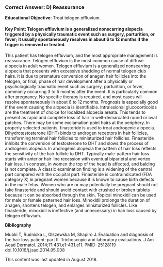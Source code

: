 
### Correct Answer: D) Reassurance 

**Educational Objective:** Treat telogen effluvium.

#### **Key Point:** Telogen effluvium is a generalized nonscarring alopecia triggered by a physically traumatic event such as surgery, parturition, or fever; it usually spontaneously resolves in about 6 to 12 months if the trigger is removed or treated.

This patient has telogen effluvium, and the most appropriate management is reassurance. Telogen effluvium is the most common cause of diffuse alopecia in adult women. Telogen effluvium is a generalized nonscarring alopecia that presents with excessive shedding of normal telogen club hairs. It is due to premature conversion of anagen hair follicles into the telogen, or final, phase of hair development after a physically or psychologically traumatic event such as surgery, parturition, or fever, commonly occurring 3 to 5 months after the event. It is particularly common after pregnancy. No specific therapy is required, and most cases will resolve spontaneously in about 6 to 12 months. Prognosis is especially good if the event causing the alopecia is identifiable.
Intralesional glucocorticoids are the treatment of choice for localized alopecia areata. This tends to present as rapid and complete loss of hair in well-demarcated round or oval patches. There may be some exclamation point hairs at the periphery.
In properly selected patients, finasteride is used to treat androgenic alopecia. Dihydrotestosterone (DHT) binds to androgen receptors in hair follicles, transforming terminal hair follicles to miniaturized hair follicles. Finasteride inhibits the conversion of testosterone to DHT and slows the process of androgenic alopecia. In androgenic alopecia the pattern of hair loss reflects the sensitivity of the hair follicle to DHT. Typically male-pattern hair loss starts with anterior hair line recession with eventual biparietal and vertex hair loss. In contrast, in women the top of the head is affected, and balding is not complete. A classic examination finding is a widening of the central part compared with the occipital part. Finasteride is contraindicated (FDA category X) in pregnant women because it is known to cause birth defects in the male fetus. Women who are or may potentially be pregnant should not take finasteride and should avoid contact with crushed or broken tablets because it can be absorbed through the skin.
Topical minoxidil can be used for male or female patterned hair loss. Minoxidil prolongs the duration of anagen, shortens telogen, and enlarges miniaturized follicles. Like finasteride, minoxidil is ineffective (and unnecessary) in hair loss caused by telogen effluvium.

**Bibliography**

Mubki T, Rudnicka L, Olszewska M, Shapiro J. Evaluation and diagnosis of the hair loss patient: part II. Trichoscopic and laboratory evaluations. J Am Acad Dermatol. 2014;71:431.e1-431.e11. PMID: 25128119 doi:10.1016/j.jaad.2014.05.008

This content was last updated in August 2018.
